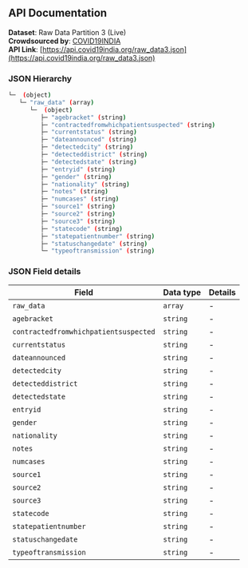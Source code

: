 ## API Documentation  

**Dataset**: Raw Data Partition 3 (Live)  
**Crowdsourced by**: [COVID19INDIA](https://www.covid19india.org)  
**API Link**: [https://api.covid19india.org/raw_data3.json](https://api.covid19india.org/raw_data3.json)  

### JSON Hierarchy
```bash
└─  (object)
   └─ "raw_data" (array)
      └─  (object)
         ├─ "agebracket" (string)
         ├─ "contractedfromwhichpatientsuspected" (string)
         ├─ "currentstatus" (string)
         ├─ "dateannounced" (string)
         ├─ "detectedcity" (string)
         ├─ "detecteddistrict" (string)
         ├─ "detectedstate" (string)
         ├─ "entryid" (string)
         ├─ "gender" (string)
         ├─ "nationality" (string)
         ├─ "notes" (string)
         ├─ "numcases" (string)
         ├─ "source1" (string)
         ├─ "source2" (string)
         ├─ "source3" (string)
         ├─ "statecode" (string)
         ├─ "statepatientnumber" (string)
         ├─ "statuschangedate" (string)
         └─ "typeoftransmission" (string)

```


### JSON Field details
| Field | Data type | Details |
| ----- | --------- | ------- |
| `raw_data` |  `array` | - |
| `agebracket` |  `string` | - |
| `contractedfromwhichpatientsuspected` |  `string` | - |
| `currentstatus` |  `string` | - |
| `dateannounced` |  `string` | - |
| `detectedcity` |  `string` | - |
| `detecteddistrict` |  `string` | - |
| `detectedstate` |  `string` | - |
| `entryid` |  `string` | - |
| `gender` |  `string` | - |
| `nationality` |  `string` | - |
| `notes` |  `string` | - |
| `numcases` |  `string` | - |
| `source1` |  `string` | - |
| `source2` |  `string` | - |
| `source3` |  `string` | - |
| `statecode` |  `string` | - |
| `statepatientnumber` |  `string` | - |
| `statuschangedate` |  `string` | - |
| `typeoftransmission` |  `string` | - |

